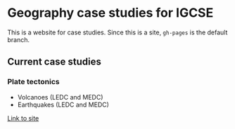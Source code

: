 Geography case studies for IGCSE
================================

This is a website for case studies. Since this is a site, `gh-pages` is the default branch.

Current case studies
--------------------

### Plate tectonics

* Volcanoes (LEDC and MEDC)
* Earthquakes (LEDC and MEDC)

[Link to site](http://jmanuel1.github.io/case-studies)